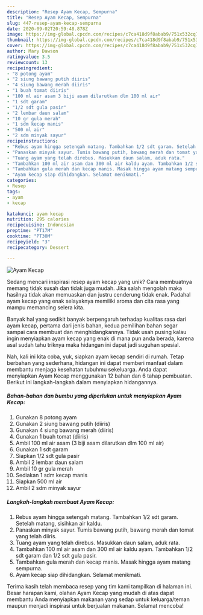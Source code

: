 ```yaml
---
description: "Resep Ayam Kecap, Sempurna"
title: "Resep Ayam Kecap, Sempurna"
slug: 447-resep-ayam-kecap-sempurna
date: 2020-09-02T20:59:48.878Z
image: https://img-global.cpcdn.com/recipes/c7ca418d9f8abab9/751x532cq70/ayam-kecap-foto-resep-utama.jpg
thumbnail: https://img-global.cpcdn.com/recipes/c7ca418d9f8abab9/751x532cq70/ayam-kecap-foto-resep-utama.jpg
cover: https://img-global.cpcdn.com/recipes/c7ca418d9f8abab9/751x532cq70/ayam-kecap-foto-resep-utama.jpg
author: Mary Dawson
ratingvalue: 3.5
reviewcount: 13
recipeingredient:
- "8 potong ayam"
- "2 siung bawang putih diiris"
- "4 siung bawang merah diiris"
- "1 buah tomat diiris"
- "100 ml air asam 3 biji asam dilarutkan dlm 100 ml air"
- "1 sdt garam"
- "1/2 sdt gula pasir"
- "2 lembar daun salam"
- "10 gr gula merah"
- "1 sdm kecap manis"
- "500 ml air"
- "2 sdm minyak sayur"
recipeinstructions:
- "Rebus ayam hingga setengah matang. Tambahkan 1/2 sdt garam. Setelah matang, sisihkan air kaldu."
- "Panaskan minyak sayur. Tumis bawang putih, bawang merah dan tomat yang telah diiris."
- "Tuang ayam yang telah direbus. Masukkan daun salam, aduk rata."
- "Tambahkan 100 ml air asam dan 300 ml air kaldu ayam. Tambahkan 1/2 sdt garam dan 1/2 sdt gula pasir."
- "Tambahkan gula merah dan kecap manis. Masak hingga ayam matang sempurna."
- "Ayam kecap siap dihidangkan. Selamat menikmati."
categories:
- Resep
tags:
- ayam
- kecap

katakunci: ayam kecap 
nutrition: 295 calories
recipecuisine: Indonesian
preptime: "PT17M"
cooktime: "PT30M"
recipeyield: "3"
recipecategory: Dessert

---
```



![Ayam Kecap](https://img-global.cpcdn.com/recipes/c7ca418d9f8abab9/751x532cq70/ayam-kecap-foto-resep-utama.jpg)

Sedang mencari inspirasi resep ayam kecap yang unik? Cara membuatnya memang tidak susah dan tidak juga mudah. Jika salah mengolah maka hasilnya tidak akan memuaskan dan justru cenderung tidak enak. Padahal ayam kecap yang enak selayaknya memiliki aroma dan cita rasa yang mampu memancing selera kita.



Banyak hal yang sedikit banyak berpengaruh terhadap kualitas rasa dari ayam kecap, pertama dari jenis bahan, kedua pemilihan bahan segar sampai cara membuat dan menghidangkannya. Tidak usah pusing kalau ingin menyiapkan ayam kecap yang enak di mana pun anda berada, karena asal sudah tahu triknya maka hidangan ini dapat jadi suguhan spesial.


Nah, kali ini kita coba, yuk, siapkan ayam kecap sendiri di rumah. Tetap berbahan yang sederhana, hidangan ini dapat memberi manfaat dalam membantu menjaga kesehatan tubuhmu sekeluarga. Anda dapat menyiapkan Ayam Kecap menggunakan 12 bahan dan 6 tahap pembuatan. Berikut ini langkah-langkah dalam menyiapkan hidangannya.

<!--inarticleads1-->

##### Bahan-bahan dan bumbu yang diperlukan untuk menyiapkan Ayam Kecap:

1. Gunakan 8 potong ayam
1. Gunakan 2 siung bawang putih (diiris)
1. Gunakan 4 siung bawang merah (diiris)
1. Gunakan 1 buah tomat (diiris)
1. Ambil 100 ml air asam (3 biji asam dilarutkan dlm 100 ml air)
1. Gunakan 1 sdt garam
1. Siapkan 1/2 sdt gula pasir
1. Ambil 2 lembar daun salam
1. Ambil 10 gr gula merah
1. Sediakan 1 sdm kecap manis
1. Siapkan 500 ml air
1. Ambil 2 sdm minyak sayur




<!--inarticleads2-->

##### Langkah-langkah membuat Ayam Kecap:

1. Rebus ayam hingga setengah matang. Tambahkan 1/2 sdt garam. Setelah matang, sisihkan air kaldu.
1. Panaskan minyak sayur. Tumis bawang putih, bawang merah dan tomat yang telah diiris.
1. Tuang ayam yang telah direbus. Masukkan daun salam, aduk rata.
1. Tambahkan 100 ml air asam dan 300 ml air kaldu ayam. Tambahkan 1/2 sdt garam dan 1/2 sdt gula pasir.
1. Tambahkan gula merah dan kecap manis. Masak hingga ayam matang sempurna.
1. Ayam kecap siap dihidangkan. Selamat menikmati.




Terima kasih telah membaca resep yang tim kami tampilkan di halaman ini. Besar harapan kami, olahan Ayam Kecap yang mudah di atas dapat membantu Anda menyiapkan makanan yang sedap untuk keluarga/teman maupun menjadi inspirasi untuk berjualan makanan. Selamat mencoba!
